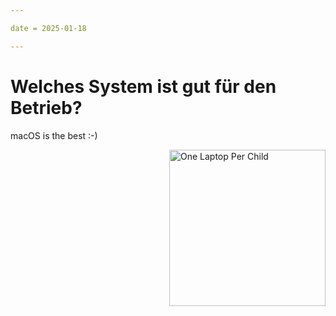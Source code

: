 ```yaml
---

date = 2025-01-18

---
```


# Welches System ist gut für den Betrieb?

macOS is the best :-)

<img src="img/olpc.jpg" alt="One Laptop Per Child" style="float: right; margin: 0 0 1em 1em; width: 250px;">


